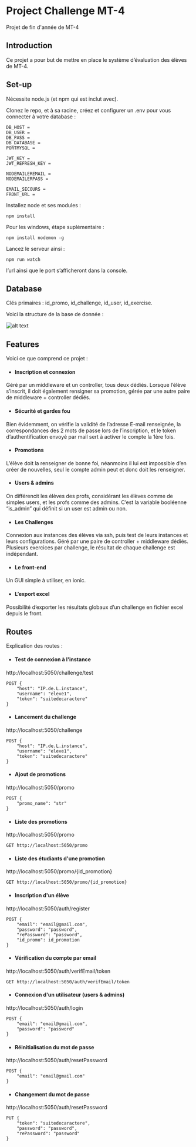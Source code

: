 
# Project Challenge MT-4

Projet de fin d'année de MT-4


## Introduction
Ce projet a pour but de mettre en place le système d’évaluation des élèves de MT-4.

## Set-up
Nécessite node.js (et npm qui est inclut avec).

Clonez le repo, et à sa racine, créez et configurer un .env pour vous connecter à votre database :

```env
DB_HOST =
DB_USER =
DB_PASS =
DB_DATABASE =
PORTMYSQL =

JWT_KEY =
JWT_REFRESH_KEY =

NODEMAILEREMAIL = 
NODEMAILERPASS =

EMAIL_SECOURS = 
FRONT_URL = 
```

Installez node et ses modules :
```node
npm install 
```

Pour les windows, étape suplémentaire :
```node
npm install nodemon -g
```

Lancez le serveur ainsi :
```node
npm run watch
```
l’url ainsi que le port s’afficheront dans la console.
## Database
Clés primaires : id_promo, id_challenge, id_user, id_exercise.

Voici la structure de la base de donnée :

![alt text](https://cdn.discordapp.com/attachments/981548463206584320/996715764134453268/diagramme_3.png)

## Features
Voici ce que comprend ce projet :

- #### Inscription et connexion

Géré par un middleware et un controller, tous deux dédiés.
Lorsque l’élève s’inscrit, il doit également rensigner sa promotion, gérée par une autre paire de middleware + controller dédiés.

 - #### Sécurité et gardes fou

Bien évidemment, on vérifie la validité de l’adresse E-mail renseignée, la correspondances des 2 mots de passe lors de l’inscription, et le token d’authentification envoyé par mail sert à activer le compte la 1ère fois.

- #### Promotions

L’élève doit la renseigner de bonne foi, néanmoins il lui est impossible d’en créer de nouvelles, seul le compte admin peut et donc doit les renseigner. 

 - #### Users & admins

On différencit les élèves des profs, considérant les élèves comme de simples users, et les profs comme des admins. C’est la variable booléenne “is_admin” qui définit si un user est admin ou non. 

- #### Les Challenges

Connexion aux instances des élèves via ssh, puis test de leurs instances et leurs configurations. Géré par une paire de controller + middleware dédiés. Plusieurs exercices par challenge, le résultat de chaque challenge est indépendant.

 - #### Le front-end

Un GUI simple à utiliser, en ionic.

- #### L’export excel

Possibilité d’exporter les résultats globaux d’un challenge en fichier excel depuis le front.

## Routes
Explication des routes :

- #### Test de connexion à l'instance

http://localhost:5050/challenge/test
```
POST {
	"host": "IP.de.L.instance",
	"username": "eleve1",
	"token": "suitedecaractere"
}
```

- #### Lancement du challenge

http://localhost:5050/challenge

```
POST {
	"host": "IP.de.L.instance",
	"username": "eleve1",
	"token": "suitedecaractere"
}
```

- #### Ajout de promotions

http://localhost:5050/promo

```
POST {
	"promo_name": "str"
}
```

- #### Liste des promotions

http://localhost:5050/promo

```
GET http://localhost:5050/promo
```

- #### Liste des étudiants d'une promotion

http://localhost:5050/promo/{id_promotion}

```
GET http://localhost:5050/promo/{id_promotion}
```

- #### Inscription d'un élève

http://localhost:5050/auth/register

```
POST {
	"email": "email@gmail.com",
	"password": "password",
	"rePassword": "password",
	"id_promo": id_promotion
}
```

- #### Vérification du compte par email

http://localhost:5050/auth/verifEmail/token

```
GET http://localhost:5050/auth/verifEmail/token
```

- #### Connexion d'un utilisateur (users & admins)

http://localhost:5050/auth/login

```
POST {
	"email": "email@gmail.com",
	"password": "password"
}
```

- #### Réinitialisation du mot de passe

http://localhost:5050/auth/resetPassword

```
POST {
	"email": "email@gmail.com"
}
```

- #### Changement du mot de passe

http://localhost:5050/auth/resetPassword

```
PUT {
	"token": "suitedecaractere",
	"password": "password",
	"rePassword": "password"
}
```